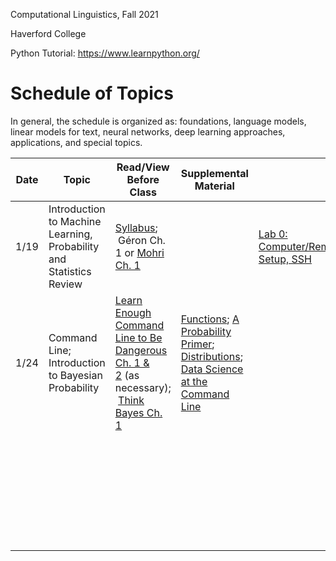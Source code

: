 Computational Linguistics, Fall 2021

Haverford College

Python Tutorial: https://www.learnpython.org/

# Schedule of Topics

In general, the schedule is organized as: foundations, language models, linear models for text, neural networks, deep learning approaches, applications, and special topics.

| Date | Topic                                                               | Read/View Before Class                                                                                                                                                                               | Supplemental Material                                                                                                                                                                                                                                                                                                  |                                                   | Due |
| ---- | ------------------------------------------------------------------- | ---------------------------------------------------------------------------------------------------------------------------------------------------------------------------------------------------- | ---------------------------------------------------------------------------------------------------------------------------------------------------------------------------------------------------------------------------------------------------------------------------------------------------------------------- | ------------------------------------------------- | --- |
| 1/19 | Introduction to Machine Learning, Probability and Statistics Review | [Syllabus](syllabus.md);<br/> Géron Ch. 1 or [Mohri Ch. 1](https://cs.nyu.edu/~mohri/mlbook/)                                                                                                        |                                                                                                                                                                                                                                                                                                                        | [Lab 0: Computer/Remote Setup, SSH](labs/lab0.md) |     |
| 1/24 | Command Line; Introduction to Bayesian Probability                  | [Learn Enough Command Line to Be Dangerous Ch. 1 & 2](https://www.learnenough.com/command-line-tutorial/basics) (as necessary);<br/> [Think Bayes Ch. 1](https://allendowney.github.io/ThinkBayes2/) | [Functions](https://www.youtube.com/watch?v=MjeXZ7Ea89g); [A Probability Primer](https://www.sjsu.edu/faculty/gerstman/StatPrimer/probability.pdf); [Distributions](https://www.youtube.com/watch?v=qc5QewourIU&feature=youtu.be);<br/>[Data Science at the Command Line](https://datascienceatthecommandline.com/2e/) |                                                   |     |
|      |                                                                     |                                                                                                                                                                                                      |                                                                                                                                                                                                                                                                                                                        |                                                   |     |
|      |                                                                     |                                                                                                                                                                                                      |                                                                                                                                                                                                                                                                                                                        |                                                   |     |
|      |                                                                     |                                                                                                                                                                                                      |                                                                                                                                                                                                                                                                                                                        |                                                   |     |
|      |                                                                     |                                                                                                                                                                                                      |                                                                                                                                                                                                                                                                                                                        |                                                   |     |
|      |                                                                     |                                                                                                                                                                                                      |                                                                                                                                                                                                                                                                                                                        |                                                   |     |
|      |                                                                     |                                                                                                                                                                                                      |                                                                                                                                                                                                                                                                                                                        |                                                   |     |
|      |                                                                     |                                                                                                                                                                                                      |                                                                                                                                                                                                                                                                                                                        |                                                   |     |
|      |                                                                     |                                                                                                                                                                                                      |                                                                                                                                                                                                                                                                                                                        |                                                   |     |
|      |                                                                     |                                                                                                                                                                                                      |                                                                                                                                                                                                                                                                                                                        |                                                   |     |
|      |                                                                     |                                                                                                                                                                                                      |                                                                                                                                                                                                                                                                                                                        |                                                   |     |
|      |                                                                     |                                                                                                                                                                                                      |                                                                                                                                                                                                                                                                                                                        |                                                   |     |
|      |                                                                     |                                                                                                                                                                                                      |                                                                                                                                                                                                                                                                                                                        |                                                   |     |
|      |                                                                     |                                                                                                                                                                                                      |                                                                                                                                                                                                                                                                                                                        |                                                   |     |
|      |                                                                     |                                                                                                                                                                                                      |                                                                                                                                                                                                                                                                                                                        |                                                   |     |
|      |                                                                     |                                                                                                                                                                                                      |                                                                                                                                                                                                                                                                                                                        |                                                   |     |
|      |                                                                     |                                                                                                                                                                                                      |                                                                                                                                                                                                                                                                                                                        |                                                   |     |
|      |                                                                     |                                                                                                                                                                                                      |                                                                                                                                                                                                                                                                                                                        |                                                   |     |
|      |                                                                     |                                                                                                                                                                                                      |                                                                                                                                                                                                                                                                                                                        |                                                   |     |
|      |                                                                     |                                                                                                                                                                                                      |                                                                                                                                                                                                                                                                                                                        |                                                   |     |
|      |                                                                     |                                                                                                                                                                                                      |                                                                                                                                                                                                                                                                                                                        |                                                   |     |
|      |                                                                     |                                                                                                                                                                                                      |                                                                                                                                                                                                                                                                                                                        |                                                   |     |
|      |                                                                     |                                                                                                                                                                                                      |                                                                                                                                                                                                                                                                                                                        |                                                   |     |
|      |                                                                     |                                                                                                                                                                                                      |                                                                                                                                                                                                                                                                                                                        |                                                   |     |
|      |                                                                     |                                                                                                                                                                                                      |                                                                                                                                                                                                                                                                                                                        |                                                   |     |
|      |                                                                     |                                                                                                                                                                                                      |                                                                                                                                                                                                                                                                                                                        |                                                   |     |
|      |                                                                     |                                                                                                                                                                                                      |                                                                                                                                                                                                                                                                                                                        |                                                   |     |
|      |                                                                     |                                                                                                                                                                                                      |                                                                                                                                                                                                                                                                                                                        |                                                   |     |
|      |                                                                     |                                                                                                                                                                                                      |                                                                                                                                                                                                                                                                                                                        |                                                   |     |
|      |                                                                     |                                                                                                                                                                                                      |                                                                                                                                                                                                                                                                                                                        |                                                   |     |
|      |                                                                     |                                                                                                                                                                                                      |                                                                                                                                                                                                                                                                                                                        |                                                   |     |
|      |                                                                     |                                                                                                                                                                                                      |                                                                                                                                                                                                                                                                                                                        |                                                   |     |
